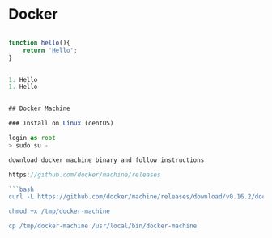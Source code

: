 # Docker

```javascript

function hello(){
    return 'Hello';
}


1. Hello
1. Hello


## Docker Machine

### Install on Linux (centOS)

login as root
> sudo su -

download docker machine binary and follow instructions 

https://github.com/docker/machine/releases

```bash
curl -L https://github.com/docker/machine/releases/download/v0.16.2/docker-machine-`uname -s`-`uname -m` >/tmp/docker-machine

chmod +x /tmp/docker-machine

cp /tmp/docker-machine /usr/local/bin/docker-machine
```